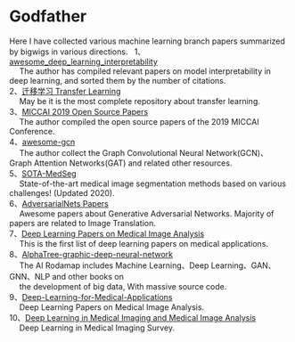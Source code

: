# Godfather
Here I have collected various machine learning branch papers summarized by bigwigs in various directions.
&nbsp;
1、[awesome_deep_learning_interpretability](https://github.com/oneTaken/awesome_deep_learning_interpretability)   
   &emsp; The author has compiled relevant papers on model interpretability in deep learning, and sorted them by the number of citations.  
2、[迁移学习 Transfer Learning](https://github.com/jindongwang/transferlearning)  
   &ensp;&ensp; May be it is the most complete repository about transfer learning.  
3、[MICCAI 2019 Open Source Papers](https://github.com/JunMa11/MICCAI-OpenSourcePapers?tdsourcetag=s_pctim_aiomsg)  
   &emsp; The author compiled the open source papers of the 2019 MICCAI Conference.   
4、[awesome-gcn](https://github.com/Jiakui/awesome-gcn)  
   &emsp; The author collect the Graph Convolutional Neural Network(GCN)、Graph Attention Networks(GAT) and related other resources.  
5、[SOTA-MedSeg](https://github.com/JunMa11/SOTA-MedSeg)    
   &emsp; State-of-the-art medical image segmentation methods based on various challenges! (Updated 2020).      
6、[AdversarialNets Papers](https://github.com/zhangqianhui/AdversarialNetsPapers)  
   &emsp; Awesome papers about Generative Adversarial Networks. Majority of papers are related to Image Translation.    
7、[Deep Learning Papers on Medical Image Analysis](https://github.com/albarqouni/Deep-Learning-for-Medical-Applications)    
   &emsp;  This is the first list of deep learning papers on medical applications.       
8、[AlphaTree-graphic-deep-neural-network](https://github.com/weslynn/AlphaTree-graphic-deep-neural-network)     
   &emsp; The AI Rodamap includes Machine Learning、Deep Learning、GAN、GNN、NLP and other books on    
   &emsp; the development of big data, With massive source code.  
9、[Deep-Learning-for-Medical-Applications](https://github.com/albarqouni/Deep-Learning-for-Medical-Applications)      
   &emsp; Deep Learning Papers on Medical Image Analysis.  
10、[Deep Learning in Medical Imaging and Medical Image Analysis](https://github.com/shawnyuen/DeepLearningInMedicalImagingAndMedicalImageAnalysis)  
   &emsp; Deep Learning in Medical Imaging Survey.  
   
